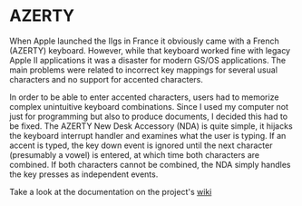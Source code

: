# AZERTY

When Apple launched the IIgs in France it obviously came with a French (AZERTY) keyboard. However, while that keyboard worked fine with legacy Apple II applications it was a disaster for modern GS/OS applications. The main problems were related to incorrect key mappings for several usual characters and no support for accented characters.

In order to be able to enter accented characters, users had to memorize complex unintuitive keyboard combinations. Since I used my computer not just for programming but also to produce documents, I decided this had to be fixed. The AZERTY New Desk Accessory (NDA) is quite simple, it hijacks the keyboard interrupt handler and examines what the user is typing. If an accent is typed, the key down event is ignored until the next character (presumably a vowel) is entered, at which time both characters are combined. If both characters cannot be combined, the NDA simply handles the key presses as independent events.

Take a look at the documentation on the project's [wiki](https://github.com/huibert7/G.A.P.E.-Global-Applesoft-Program-Editor-/wiki)
